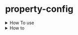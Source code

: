 # property-config

<details><summary>How To use</summary>
  
  * Add @EnableCustomPropertySource
  * Use to configure Property sources (ClassPath,File and DataBasse)
  
</details>


<details><summary>How to </summary>

   
  <pre>
   property:
      source:
        config:
          -
            from: classpath
            name: xxx
            type: yml
          -
            from: file
            name: yy
            type: properties
          -
            from: DataBase
            query: select * from app_prop
            keyColumn: key
            valueColumn: prop_value
   </pre>
  
</details>